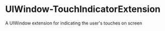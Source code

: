 UIWindow-TouchIndicatorExtension
================================

A UIWindow extension for indicating the user's touches on screen
